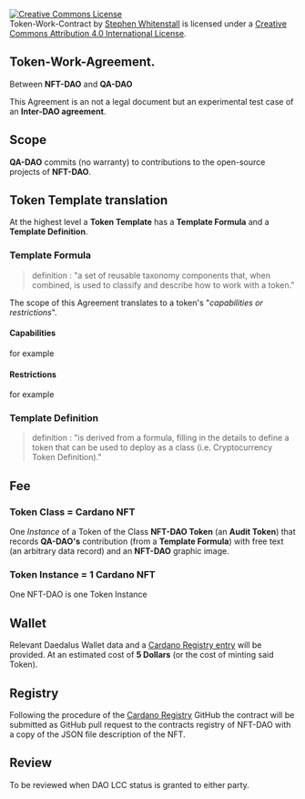
<a rel="license" href="http://creativecommons.org/licenses/by/4.0/"><img alt="Creative Commons License" style="border-width:0" src="https://i.creativecommons.org/l/by/4.0/88x31.png" /></a><br /><span xmlns:dct="http://purl.org/dc/terms/" href="http://purl.org/dc/dcmitype/Text" property="dct:title" rel="dct:type">Token-Work-Contract</span> by <a xmlns:cc="http://creativecommons.org/ns#" href="https://github.com/Quality-Assurance-DAO" property="cc:attributionName" rel="cc:attributionURL">Stephen Whitenstall</a> is licensed under a <a rel="license" href="http://creativecommons.org/licenses/by/4.0/">Creative Commons Attribution 4.0 International License</a>.

## Token-Work-Agreement.

Between **NFT-DAO** and **QA-DAO**

This Agreement is an not a legal document but an experimental test case of an **Inter-DAO agreement**.

## Scope 

**QA-DAO** commits (no warranty) to contributions to the open-source projects of **NFT-DAO**. 

## Token Template translation

At the highest level a **Token Template** has a **Template Formula** and a **Template Definition**.

### Template Formula
> definition : "a set of reusable taxonomy components that, when combined, is used to classify and describe how to work with a token."

The scope of this Agreement translates to a token's "*capabilities or restrictions*". 

#### Capabilities 

for example

#### Restrictions

for example

### Template Definition
> definition : "is derived from a formula, filling in the details to define a token that can be used to deploy as a class (i.e. Cryptocurrency Token Definition)."

## Fee

### Token Class = Cardano NFT

One *Instance* of a Token of the Class **NFT-DAO Token** (an **Audit Token**) that records **QA-DAO's** contribution (from a **Template Formula**) with free text (an arbitrary data record) and an **NFT-DAO** graphic image. 

### Token Instance = 1 Cardano NFT

One NFT-DAO is one Token Instance

## Wallet

Relevant Daedalus Wallet data and a [Cardano Registry entry](https://forum.cardano.org/t/introducing-the-cardano-token-registry-for-on-chain-identifiers/57594) will be provided. At an estimated cost of **5 Dollars** (or the cost of minting said Token).

## Registry

Following the procedure of the [Cardano Registry](https://github.com/cardano-foundation/cardano-token-registry) GitHub the contract will be submitted as GitHub pull request to the contracts registry of NFT-DAO with a copy of the JSON file description of the NFT.

## Review

To be reviewed when DAO LCC status is granted to either party.
